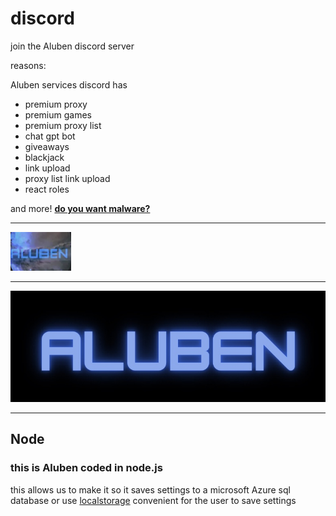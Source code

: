 # discord

join the Aluben discord server

reasons:

Aluben services discord has

- premium proxy
- premium games
- premium proxy list
- chat gpt bot
- giveaways
- blackjack
- link upload
- proxy list link upload
- react roles

and more!
[**do you want malware?**](https://is.gd/Alubendiscord)

---

![discord](./public/assets/images/discord.png)

---

![logo](./public/assets/images/logo.jpeg)

---

## Node

### this is Aluben coded in node.js

this allows us to make it so it saves settings to a microsoft Azure sql database or use [localstorage](https://developer.mozilla.org/en-US/docs/Web/API/Window/localStorage)
convenient for the user to save settings
